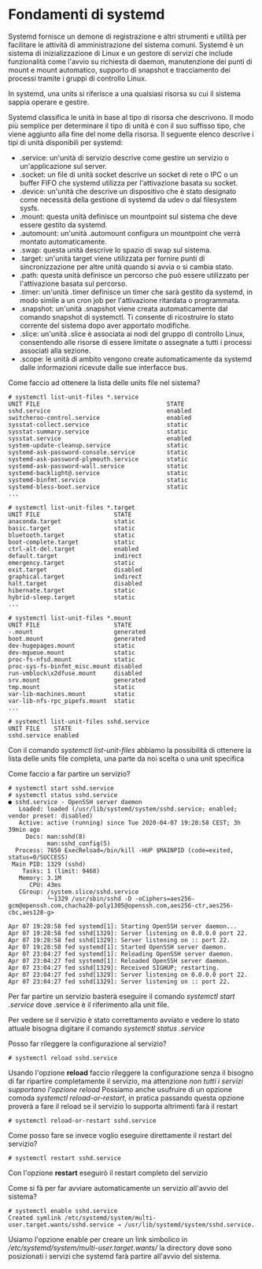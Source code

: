 # Fondamenti di systemd

Systemd fornisce un demone di registrazione e altri strumenti e utilità per facilitare le attività di amministrazione del sistema comuni.
Systemd è un sistema di inizializzazione di Linux e un gestore di servizi che include funzionalità come l'avvio su richiesta di daemon, manutenzione dei punti di mount e mount automatico, supporto di snapshot e tracciamento dei processi tramite i gruppi di controllo Linux. 

In systemd, una units si riferisce a una qualsiasi risorsa su cui il sistema sappia operare e gestire.

Systemd classifica le unità in base al tipo di risorsa che descrivono. Il modo più semplice per determinare il tipo di unità è con il suo suffisso tipo, che viene aggiunto alla fine del nome della risorsa. Il seguente elenco descrive i tipi di unità disponibili per systemd:

- .service: un'unità di servizio descrive come gestire un servizio o un'applicazione sul server.
- .socket: un file di unità socket descrive un socket di rete o IPC o un buffer FIFO che systemd utilizza per l'attivazione basata su socket. 
- .device: un'unità che descrive un dispositivo che è stato designato come necessità della gestione di systemd da udev o dal filesystem sysfs.
- .mount: questa unità definisce un mountpoint sul sistema che deve essere gestito da systemd.
- .automount: un'unità .automount configura un mountpoint che verrà montato automaticamente.
- .swap: questa unità descrive lo spazio di swap sul sistema. 
- .target: un'unità target viene utilizzata per fornire punti di sincronizzazione per altre unità quando si avvia o si cambia stato.
- .path: questa unità definisce un percorso che può essere utilizzato per l'attivazione basata sul percorso. 
- .timer: un'unità .timer definisce un timer che sarà gestito da systemd, in modo simile a un cron job per l'attivazione ritardata o programmata.
- .snapshot: un'unità .snapshot viene creata automaticamente dal comando snapshot di systemctl. Ti consente di ricostruire lo stato corrente del sistema dopo aver apportato modifiche.
- .slice: un'unità .slice è associata ai nodi del gruppo di controllo Linux, consentendo alle risorse di essere limitate o assegnate a tutti i processi associati alla sezione. 
- .scope: le unità di ambito vengono create automaticamente da systemd dalle informazioni ricevute dalle sue interfacce bus. 

Come faccio ad ottenere la lista delle units file nel sistema?

```
# systemctl list-unit-files *.service
UNIT FILE                                    STATE          
sshd.service                                 enabled        
switcheroo-control.service                   enabled        
sysstat-collect.service                      static         
sysstat-summary.service                      static         
sysstat.service                              enabled        
system-update-cleanup.service                static         
systemd-ask-password-console.service         static         
systemd-ask-password-plymouth.service        static         
systemd-ask-password-wall.service            static         
systemd-backlight@.service                   static         
systemd-binfmt.service                       static         
systemd-bless-boot.service                   static         
...

# systemctl list-unit-files *.target
UNIT FILE                     STATE   
anaconda.target               static  
basic.target                  static  
bluetooth.target              static  
boot-complete.target          static  
ctrl-alt-del.target           enabled 
default.target                indirect
emergency.target              static  
exit.target                   disabled
graphical.target              indirect
halt.target                   disabled
hibernate.target              static  
hybrid-sleep.target           static  
...

# systemctl list-unit-files *.mount
UNIT FILE                     STATE    
-.mount                       generated
boot.mount                    generated
dev-hugepages.mount           static   
dev-mqueue.mount              static   
proc-fs-nfsd.mount            static   
proc-sys-fs-binfmt_misc.mount disabled 
run-vmblock\x2dfuse.mount     disabled 
srv.mount                     generated
tmp.mount                     static   
var-lib-machines.mount        static   
var-lib-nfs-rpc_pipefs.mount  static   
...

# systemctl list-unit-files sshd.service
UNIT FILE    STATE  
sshd.service enabled
```

Con il comando *systemctl list-unit-files* abbiamo la possibilità di ottenere la lista delle units file completa, una parte da noi scelta o una unit specifica

Come faccio a far partire un servizio?
```
# systemctl start sshd.service
# systemctl status sshd.service
● sshd.service - OpenSSH server daemon
   Loaded: loaded (/usr/lib/systemd/system/sshd.service; enabled; vendor preset: disabled)
   Active: active (running) since Tue 2020-04-07 19:28:58 CEST; 3h 39min ago
     Docs: man:sshd(8)
           man:sshd_config(5)
  Process: 7650 ExecReload=/bin/kill -HUP $MAINPID (code=exited, status=0/SUCCESS)
 Main PID: 1329 (sshd)
    Tasks: 1 (limit: 9468)
   Memory: 3.1M
      CPU: 43ms
   CGroup: /system.slice/sshd.service
           └─1329 /usr/sbin/sshd -D -oCiphers=aes256-gcm@openssh.com,chacha20-poly1305@openssh.com,aes256-ctr,aes256-cbc,aes128-g>

Apr 07 19:28:58 fed systemd[1]: Starting OpenSSH server daemon...
Apr 07 19:28:58 fed sshd[1329]: Server listening on 0.0.0.0 port 22.
Apr 07 19:28:58 fed sshd[1329]: Server listening on :: port 22.
Apr 07 19:28:58 fed systemd[1]: Started OpenSSH server daemon.
Apr 07 23:04:27 fed systemd[1]: Reloading OpenSSH server daemon.
Apr 07 23:04:27 fed systemd[1]: Reloaded OpenSSH server daemon.
Apr 07 23:04:27 fed sshd[1329]: Received SIGHUP; restarting.
Apr 07 23:04:27 fed sshd[1329]: Server listening on 0.0.0.0 port 22.
Apr 07 23:04:27 fed sshd[1329]: Server listening on :: port 22.
```

Per far partire un servizio basterà eseguire il comando *systemctl start <name>.service* dove <name>.service è il riferimento alla unit file.

Per vedere se il servizio è stato correttamento avviato e vedere lo stato attuale bisogna digitare il comando *systemctl status <name>.service*

Posso far rileggere la configurazione al servizio?
```
# systemctl reload sshd.service
```
Usando l'opzione **reload** faccio rileggere la configurazione senza il bisogno di far ripartire completamente il servizio, ma attenzione *non tutti i servizi supportano l'opzione reload*
Possiamo anche usufruire di un opzione comoda *systemctl reload-or-restart*, in pratica passando questa opzione proverà a fare il reload se il servizio lo supporta altrimenti farà il restart

```
# systemctl reload-or-restart sshd.service
```

Come posso fare se invece voglio eseguire direttamente il restart del servizio?

```
# systemctl restart sshd.service
```

Con l'opzione **restart** eseguirò il restart completo del servizio

Come si fà per far avviare automaticamente un servizio all'avvio del sistema?

```
# systemctl enable sshd.service
Created symlink /etc/systemd/system/multi-user.target.wants/sshd.service → /usr/lib/systemd/system/sshd.service.
```

Usiamo l'opzione enable per creare un link simbolico in */etc/systemd/system/multi-user.target.wants/* la directory dove sono posizionati i servizi che systemd farà partire all'avvio del sistema.
